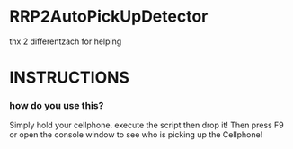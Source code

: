 # RRP2AutoPickUpDetector
thx 2 differentzach for helping

# INSTRUCTIONS

### how do you use this?

Simply hold your cellphone. execute the script then drop it! Then press F9 or open the console window to see who is picking up the Cellphone!
